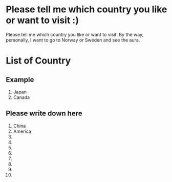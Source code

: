 # Please tell me which country you like or want to visit :)
Please tell me which country you like or want to visit. 
By the way, personally, I want to go to Norway or Sweden and see the aura.

# List of Country
## Example
1. Japan
2. Canada

## Please write down here
1. China
2. America
3. 
4. 
5. 
6. 
7. 
8. 
9. 
10. 

